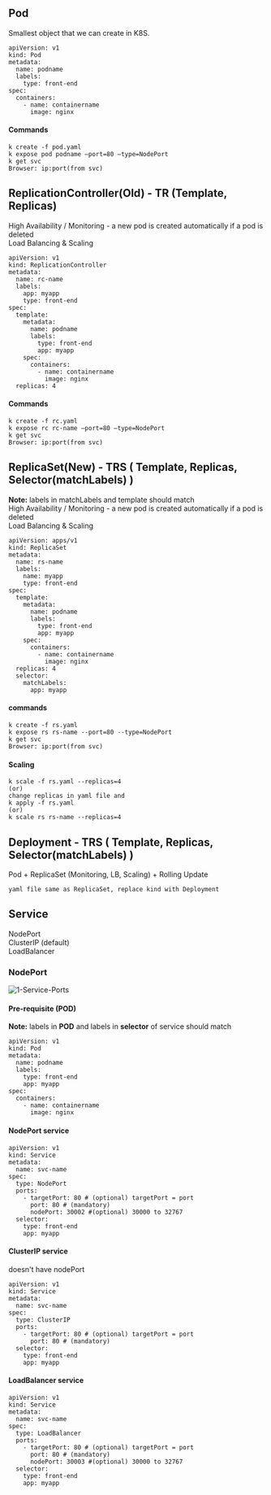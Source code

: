 ## Pod
Smallest object that we can create in K8S.
```
apiVersion: v1
kind: Pod
metadata:
  name: podname
  labels:
    type: front-end
spec:
  containers:
    - name: containername
      image: nginx
```
#### Commands
```
k create -f pod.yaml
k expose pod podname –port=80 –type=NodePort
k get svc
Browser: ip:port(from svc)
```
## ReplicationController(Old) - TR (Template, Replicas)
High Availability / Monitoring - a new pod is created automatically if a pod is deleted <br>
Load Balancing & Scaling
```
apiVersion: v1
kind: ReplicationController
metadata:
  name: rc-name
  labels:
    app: myapp
    type: front-end
spec:
  template:
    metadata:
      name: podname
      labels:
        type: front-end
        app: myapp
    spec:
      containers:
        - name: containername
          image: nginx
  replicas: 4
```
#### Commands
```
k create -f rc.yaml
k expose rc rc-name –port=80 –type=NodePort
k get svc
Browser: ip:port(from svc)
```
## ReplicaSet(New) - TRS ( Template, Replicas, Selector(matchLabels) )
**Note:** labels in matchLabels and template should match <br>
High Availability / Monitoring - a new pod is created automatically if a pod is deleted <br>
Load Balancing & Scaling
```
apiVersion: apps/v1
kind: ReplicaSet
metadata:
  name: rs-name
  labels:
    name: myapp
    type: front-end
spec:
  template:
    metadata:
      name: podname
      labels:
        type: front-end
        app: myapp
    spec:
      containers:
        - name: containername
          image: nginx
  replicas: 4
  selector:
    matchLabels:
      app: myapp
```
#### commands
```
k create -f rs.yaml
k expose rs rs-name --port=80 --type=NodePort
k get svc
Browser: ip:port(from svc)
```
#### Scaling
```
k scale -f rs.yaml --replicas=4
(or)
change replicas in yaml file and
k apply -f rs.yaml
(or)
k scale rs rs-name --replicas=4
```
## Deployment - TRS ( Template, Replicas, Selector(matchLabels) )
Pod + ReplicaSet (Monitoring, LB, Scaling) + Rolling Update
```
yaml file same as ReplicaSet, replace kind with Deployment
```
## Service
NodePort <br>
ClusterIP (default) <br>
LoadBalancer
### NodePort
![1-Service-Ports](https://github.com/user-attachments/assets/e0a51e18-ca69-422a-98c9-d42c5e8eed6c)
#### Pre-requisite (POD)
**Note:** labels in **POD** and labels in **selector** of service should match
```
apiVersion: v1
kind: Pod
metadata:
  name: podname
  labels:
    type: front-end
    app: myapp
spec:
  containers:
    - name: containername
      image: nginx
```
#### NodePort service
```
apiVersion: v1
kind: Service
metadata:
  name: svc-name
spec:
  type: NodePort
  ports:
    - targetPort: 80 # (optional) targetPort = port
      port: 80 # (mandatory)
      nodePort: 30002 #(optional) 30000 to 32767
  selector:
    type: front-end
    app: myapp
```
#### ClusterIP service
doesn't have nodePort
```
apiVersion: v1
kind: Service
metadata:
  name: svc-name
spec:
  type: ClusterIP
  ports:
    - targetPort: 80 # (optional) targetPort = port
      port: 80 # (mandatory)
  selector:
    type: front-end
    app: myapp
```
#### LoadBalancer service
```
apiVersion: v1
kind: Service
metadata:
  name: svc-name
spec:
  type: LoadBalancer
  ports:
    - targetPort: 80 # (optional) targetPort = port
      port: 80 # (mandatory)
      nodePort: 30003 #(optional) 30000 to 32767
  selector:
    type: front-end
    app: myapp
```
